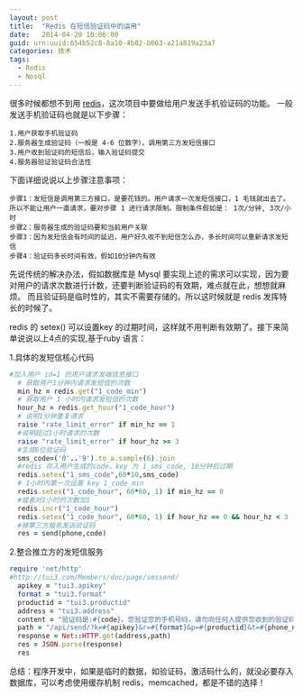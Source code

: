 ```yaml
---
layout: post
title:  "Redis 在短信验证码中的运用"
date:   2014-04-20 10:06:00
guid: urn:uuid:654b52c8-8a10-4b82-b063-a21a819a23a7
categories: 技术
tags:
  - Redis
  - Nosql
---
```

很多时候都想不到用 [redis](http://redis.io)，这次项目中要做给用户发送手机验证码的功能。
一般发送手机验证码也就是以下步骤：

```
1.用户获取手机验证码
2.服务器生成验证码（一般是 4-6 位数字），调用第三方发短信接口
3.用户收到验证码的短信后，输入验证码提交
4.服务器验证验证码合法性
```
下面详细说说以上步骤注意事项：

```
步骤1：发短信是调用第三方接口，是要花钱的。用户请求一次发短信接口，1 毛钱就出去了。所以不能让用户一直请求，要对步骤 1 进行请求限制。限制条件假如是： 1次/分钟, 3次/小时
步骤2：服务器生成的验证码要和当前用户关联
步骤3：因为发短信会有时间的延迟，用户好久收不到短信怎么办，多长时间可以重新请求发短信
步骤4：验证码多长时间有效，假如10分钟内有效
```

先说传统的解决办法，假如数据库是 Mysql 要实现上述的需求可以实现，因为要对用户的请求次数进行计数，还要判断验证码的有效期，难点就在此，想想就麻烦。
而且验证码是临时性的，其实不需要存储的。所以这时候就是 redis 发挥特长的时候了。

redis 的 setex() 可以设置key 的过期时间，这样就不用判断有效期了。接下来简单说说以上4点的实现,基于ruby 语言：

1.具体的发短信核心代码

```ruby
#加入用户 id=1 的用户请求发端信息接口
  # 获取用户1分钟内请求发短信的次数
  min_hz = redis.get("1_code_min")
  # 获取用户 1 小时内请求发短信的次数
  hour_hz = redis.get_hour("1_code_hour")
  # 说明1分钟重复请求
  raise "rate_limit_error" if min_hz == 1
  #说明超过1小时请求的次数
  raise "rate_limit_error" if hour_hz >= 3
  #生成6位验证码
  sms_code=('0'..'9').to_a.sample(6).join
  #redis 存入用户生成的code，key 为 1_sms_code, 10分钟后过期
  redis.setex("1_sms_code",60*10,sms_code)
  # 1小时内第一次设置 key 1_code_min
  redis.setex("1_code_hour", 60*60, 1) if min_hz == 0
  #或者对1小时的次数加1
  redis.incr("1_code_hour")
  redis.setex("1_code_hour", 60*60, 1) if hour_hz == 0 && hour_hz < 3
  #掉第三方服务发送验证码
  res = send(phone,code)
```

2.整合推立方的发短信服务

```ruby
require 'net/http'
#http://tui3.com/Members/doc/page/smssend/
  apikey = "tui3.apikey"
  format = "tui3.format"
  productid = "tui3.productid"
  address = "tui3.address"
  content = "验证码是:#{code}。您验证您的手机号码，请勿向任何人提供您收到的验证码。"
  path = "/api/send/?k=#{apikey}&r=#{format}&p=#{productid}&t=#{phone_num}&c=#{content}"
  response = Net::HTTP.get(address,path)
  res = JSON.parse(response)
  res
```
总结：程序开发中，如果是临时的数据，如验证码，激活码什么的，就没必要存入数据库，可以考虑使用缓存机制 redis，memcached，都是不错的选择！
